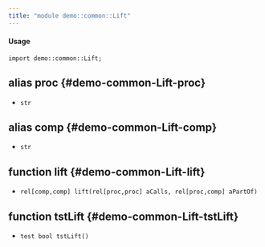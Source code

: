 ```yaml
---
title: "module demo::common::Lift"
---
```


#### Usage

`import demo::common::Lift;`

## alias proc {#demo-common-Lift-proc}

* `str`

## alias comp {#demo-common-Lift-comp}

* `str`

## function lift {#demo-common-Lift-lift}

* ``rel[comp,comp] lift(rel[proc,proc] aCalls, rel[proc,comp] aPartOf)``

## function tstLift {#demo-common-Lift-tstLift}

* ``test bool tstLift()``

